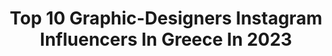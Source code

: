 ---
title: Top 10 Graphic-Designers Instagram Influencers In Greece In 2023
description: >-
  Find top graphic-designers Instagram influencers in Greece in 2023. Most popular hashtags: #athens #design #photooftheday #travel.
platform: Instagram
hits: 8
text_top: Analyze the best Instagram accounts on inBeat.
text_bottom: Our platform aggregates 8 Instagram influencers like this in Greece for you to collaborate.
profiles:
  - username: "oskar_grfx"
    fullname: >-
      Yorgos Oskar | Photographer
    bio: >-
      •Photographer | Graphic designer [portraits,landscapes,retouch,logos] Personal account @yorgos_oskar •Athens based🇬🇷 •For collaborations DM/Mail 📩
    location: "Greece"
    followers: 16618
    engagement: 794
    commentsToLikes: 0.027517
    id: ck5pvitaki3250i1139to7egc
    verified: false
    hashtags: "#travel, #photooftheday, #look, #blackandwhite"
  - username: "evita_razi"
    fullname: >-
      𝐄 𝐕 𝐈 𝐓 𝐀  𝐑 𝐀 𝐙 𝐈
    bio: >-
      🦋 Content Creator ☆ Fashion | Beauty | Travel ♡ 🎓 Graphic designer For Collabs 💬 DM/email Based in Athens 🇬🇷
    location: "Greece"
    followers: 31133
    engagement: 530
    commentsToLikes: 0.451820
    id: ckap2l5mezbdr0i78tra6zdvj
    verified: false
    hashtags: "#outfitideas, #giveaway, #styleinspo, #giveawaysgr"
  - username: "gavaskantira"
    fullname: >-
      Georgia Avaskantira
    bio: >-
      >Professional Dancer | Choreographer | Graphic designer | illustrator @parisianou.gr | > mother of a prince 👶🏼 •I wish my eyes could take photos•
    location: "Greece"
    followers: 17859
    engagement: 1294
    commentsToLikes: 0.086980
    id: ck6tiomp314du0j71hv1hp960
    verified: false
    hashtags: "#teliskikeriseshop, #teliskikerishairbeauty, #sunlover, #6monthsold"
  - username: "michael_tsirakis"
    fullname: >-
      MICHAEL TSIRAKIS | CHANIA
    bio: >-
      Graphic Designer ▪︎ Hobby Photographer ▪︎ Organic Soap Maker | | ANEK LINES | Polymedia.gr | Olea-soap.gr ||
    location: "Greece"
    followers: 3390
    engagement: 2003
    commentsToLikes: 0.020732
    id: ck0u20euryg120i19bixrocg4
    verified: false
    hashtags: "#greecemoments, #greece, #athensvoice, #photonetmagazine"
  - username: "simek_1"
    fullname: >-
      S I M E K
    bio: >-
      Visual artist, graphic designer, one half of the artist duo @blaqk_2 based in Athens Greece. E: kemisone@hotmail.com #simek#blaqk
    location: "Greece"
    followers: 6871
    engagement: 604
    commentsToLikes: 0.027113
    id: ck0tyvzhgoakt0i19i1095wwi
    verified: false
    hashtags: "#minimal, #black, #contemporaryart, #parallellines"
  - username: "fishermanspyros"
    fullname: >-
      Fisherman Spyros
    bio: >-
      🇬🇷 Graphic Designer & Illustrator ✍️ COMMISSIONS ARE OPEN 🎤 Making 🎼 as @korfianmusic
    location: "Greece"
    followers: 5330
    engagement: 375
    commentsToLikes: 0.012127
    id: ckf5wq8h7svp60j23ghsauqxc
    verified: false
    hashtags: "#pokedex, #pokemonbelow, #graphicdesign, #cartoon"
  - username: "filipposfragkogiannis"
    fullname: >-
      Filippos Fragkogiannis
    bio: >-
      Athens based graphic designer focusing on typography, print collateral and visual identities. @certainmagazine
    location: "Greece"
    followers: 8733
    engagement: 493
    commentsToLikes: 0.081999
    id: ck5zindvig1as0i149cy5n68y
    verified: false
    hashtags: "#editorial, #designforgood, #heartdirectorsclub, #poster"
  - username: "proheroes015"
    fullname: >-
      Pro Heroes 015 ®
    bio: >-
      ❌ Pro Heroes 015® ❌ Made in Greece 🇬🇷 ❌ @proheroes_squad ❌ @gluesquad ❌ #proheroesgr ❌ #proheroesath ❌DM for commissions 📦📪
    location: "Greece"
    followers: 8278
    engagement: 500
    commentsToLikes: 0.036606
    id: ck8svz63bd8ra0j78d82fa7hd
    verified: false
    hashtags: "#political, #tv, #pasteupart, #photography"
---